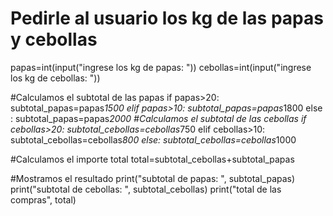 # Pedirle al usuario los kg de las papas y cebollas
papas=int(input("ingrese los kg de papas: "))
cebollas=int(input("ingrese los kg de cebollas: "))

#Calculamos el subtotal de las papas
if papas>20:
    subtotal_papas=papas*1500
elif papas>10:
    subtotal_papas=papas*1800
else :
    subtotal_papas=papas*2000
#Calculamos el subtotal de las cebollas
if cebollas>20:
    subtotal_cebollas=cebollas*750
elif cebollas>10:
    subtotal_cebollas=cebollas*800
else:
    subtotal_cebollas=cebollas*1000

#Calculamos el importe total
total=subtotal_cebollas+subtotal_papas

#Mostramos el resultado
print("subtotal de papas: ", subtotal_papas)
print("subtotal de cebollas: ", subtotal_cebollas)
print("total de las compras", total)
